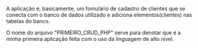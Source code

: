 A aplicação é, basicamente, um fomulário de cadastro de clientes que se conecta com o banco de dados utilizado e adiciona elementos(clientes) nas tabelas do banco.

O nome do arquivo "PRIMEIRO_CRUD_PHP" serve para denotar que é a minha primeira aplicação feita com o uso da linguagem de alto nivel.
